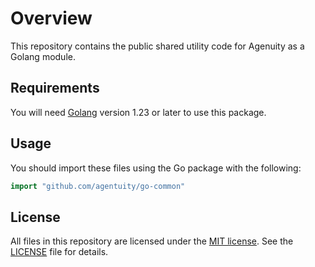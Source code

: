 <!-- markdownlint-disable-file MD024 MD025 MD041 -->

# Overview

This repository contains the public shared utility code for Agenuity as a Golang module.

## Requirements

You will need [Golang](https://go.dev/dl/) version 1.23 or later to use this package.

## Usage

You should import these files using the Go package with the following:

```go
import "github.com/agentuity/go-common"
```

## License

All files in this repository are licensed under the [MIT license](https://opensource.org/licenses/MIT). See the [LICENSE](./LICENSE) file for details.
